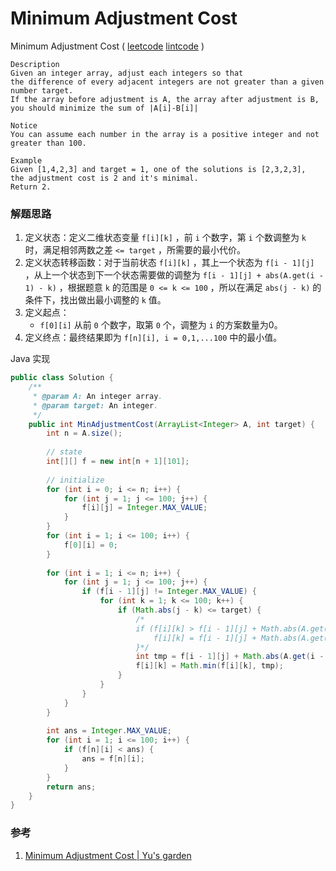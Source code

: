 # Minimum Adjustment Cost

 Minimum Adjustment Cost  ( [leetcode]()  [lintcode](http://www.lintcode.com/en/problem/minimum-adjustment-cost/) )

```
Description
Given an integer array, adjust each integers so that 
the difference of every adjacent integers are not greater than a given number target.
If the array before adjustment is A, the array after adjustment is B, 
you should minimize the sum of |A[i]-B[i]|

Notice
You can assume each number in the array is a positive integer and not greater than 100.

Example
Given [1,4,2,3] and target = 1, one of the solutions is [2,3,2,3], 
the adjustment cost is 2 and it's minimal.
Return 2.
```

### 解题思路

1. 定义状态：定义二维状态变量 `f[i][k]` ，前 `i` 个数字，第 `i` 个数调整为 `k` 时，满足相邻两数之差 `<= target` ，所需要的最小代价。
2. 定义状态转移函数：对于当前状态 `f[i][k]` ，其上一个状态为 `f[i - 1][j]` ，从上一个状态到下一个状态需要做的调整为 `f[i - 1][j] + abs(A.get(i - 1) - k)` ，根据题意 `k` 的范围是 `0 <= k <= 100` ，所以在满足 `abs(j - k)` 的条件下，找出做出最小调整的 `k` 值。
3. 定义起点：
   - `f[0][i]` 从前 `0` 个数字，取第 `0` 个，调整为 `i` 的方案数量为0。
4. 定义终点：最终结果即为 `f[n][i], i = 0,1,...100` 中的最小值。

Java 实现

```java
public class Solution {
    /**
     * @param A: An integer array.
     * @param target: An integer.
     */
    public int MinAdjustmentCost(ArrayList<Integer> A, int target) {
        int n = A.size();
        
        // state
        int[][] f = new int[n + 1][101];
        
        // initialize
        for (int i = 0; i <= n; i++) {
            for (int j = 1; j <= 100; j++) {
                f[i][j] = Integer.MAX_VALUE;
            }
        }
        for (int i = 1; i <= 100; i++) {
            f[0][i] = 0;
        }
        
        for (int i = 1; i <= n; i++) {
            for (int j = 1; j <= 100; j++) {
                if (f[i - 1][j] != Integer.MAX_VALUE) {
                    for (int k = 1; k <= 100; k++) {
                        if (Math.abs(j - k) <= target) {
                            /*
                            if (f[i][k] > f[i - 1][j] + Math.abs(A.get(i - 1) - k)) {
                                f[i][k] = f[i - 1][j] + Math.abs(A.get(i - 1) - k);
                            }*/
                            int tmp = f[i - 1][j] + Math.abs(A.get(i - 1) - k);
                            f[i][k] = Math.min(f[i][k], tmp);
                        }
                    }
                }
            }
        }
        
        int ans = Integer.MAX_VALUE;
        for (int i = 1; i <= 100; i++) {
            if (f[n][i] < ans) {
                ans = f[n][i];
            }
        }
        return ans;
    }
}
```



### 参考

1. [Minimum Adjustment Cost | Yu's garden](http://www.cnblogs.com/yuzhangcmu/p/4153927.html)

   ​